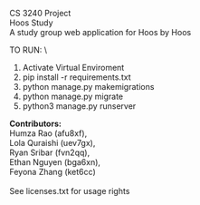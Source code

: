 CS 3240 Project \
Hoos Study \
A study group web application for Hoos by Hoos 



TO RUN: \

1. Activate Virtual Enviroment 
2. pip install -r requirements.txt 
3. python manage.py makemigrations 
4. python manage.py migrate 
5. python3 manage.py runserver 



__Contributors:__ \
Humza Rao (afu8xf),\
Lola Quraishi (uev7gx),\
Ryan Sribar (fvn2qq), \
Ethan Nguyen (bga6xn),\
Feyona Zhang (ket6cc) \
\
See licenses.txt for usage rights
